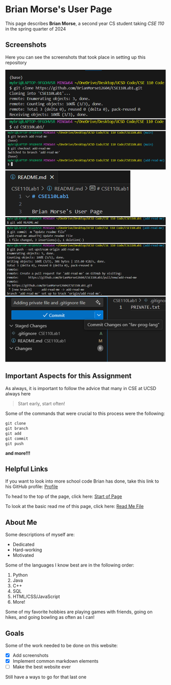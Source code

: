 # Brian Morse's User Page

This page describes **Brian Morse**, a second year CS student taking *CSE 110* in the spring quarter of 2024

## Screenshots

Here you can see the screenshots that took place in setting up this repository

![Git Clone](screenshots/Screenshot%202024-04-03%20120815.png)
![Change Directory](screenshots/Screenshot%202024-04-03%20121035.png)
![Branch Set Up](screenshots/Screenshot%202024-04-03%20121225.png)
![Making readme](screenshots/Screenshot%202024-04-03%20141611.png)
![Adding Readme](screenshots/Screenshot%202024-04-03%20121330.png)
![Committing](screenshots/Screenshot%202024-04-03%20121408.png)
![Pushing](screenshots/Screenshot%202024-04-03%20123416.png)
![VS Code](screenshots/Screenshot%202024-04-03%20124211.png)

## Important Aspects for this Assignment

As always, it is important to follow the advice that many in CSE at UCSD always here

> Start early, start often!

Some of the commands that were crucial to this process were the following:
```
git clone
git branch
git add
git commit
git push
```

**and more!!!**

## Helpful Links

If you want to look into more school code Brian has done, take this link to his GitHub profile: [Profile](https://github.com/BrianMorse12604)

To head to the top of the page, click here: [Start of Page](#brian-morses-user-page)

To look at the basic read me of this page, click here: [Read Me File](README.md)

## About Me

Some descriptions of myself are:
* Dedicated
* Hard-working
* Motivated

Some of the languages I know best are in the following order:
1. Python
2. Java
3. C++
4. SQL
5. HTML/CSS/JavaScript
6. More!

Some of my favorite hobbies are playing games with friends, going on hikes, and going bowling as often as I can!

## Goals

Some of the work needed to be done on this website:
- [x] Add screenshots
- [x] Implement common markdown elements
- [ ] Make the best website ever

Still have a ways to go for that last one